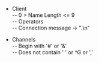 - Client \
-- 0 > Name Length <= 9 \
-- Operators \
-- Connection message -> ".\n"

- Channels \
-- Begin with '#' or '&' \
-- Does not contain ' ' or ^G or ','

